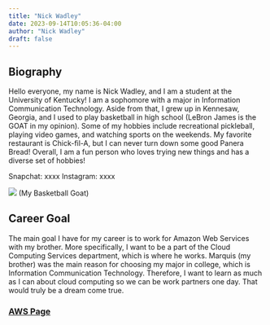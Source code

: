 ```yaml
---
title: "Nick Wadley"
date: 2023-09-14T10:05:36-04:00
author: "Nick Wadley"
draft: false
---
```

## Biography
Hello everyone, my name is Nick Wadley, and I am a student at the University of Kentucky! I am a sophomore with a major in Information Communication Technology. Aside from that, I grew up in Kennesaw, Georgia, and I used to play basketball in high school (LeBron James is the GOAT in my opinion). Some of my hobbies include recreational pickleball, playing video games, and watching sports on the weekends. My favorite restaurant is Chick-fil-A, but I can never turn down some good Panera Bread! Overall, I am a fun person who loves trying new things and has a diverse set of hobbies!

Snapchat: xxxx
Instagram: xxxx

![](https://cdn.britannica.com/19/233519-050-F0604A51/LeBron-James-Los-Angeles-Lakers-Staples-Center-2019.jpg)
(My Basketball Goat)

## Career Goal
The main goal I have for my career is to work for Amazon Web Services with my brother. More specifically, I want to be a part of the Cloud Computing Services department, which is where he works. Marquis (my brother) was the main reason for choosing my major in college, which is Information Communication Technology. Therefore, I want to learn as much as I can about cloud computing so we can be work partners one day. That would truly be a dream come true.

### [AWS Page](https://aws.amazon.com/)


